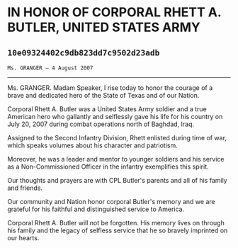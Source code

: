 # IN HONOR OF CORPORAL RHETT A. BUTLER, UNITED STATES ARMY
## `10e09324402c9db823dd7c9502d23adb`
`Ms. GRANGER — 4 August 2007`

---


Ms. GRANGER. Madam Speaker, I rise today to honor the courage of a 
brave and dedicated hero of the State of Texas and of our Nation.

Corporal Rhett A. Butler was a United States Army soldier and a true 
American hero who gallantly and selflessly gave his life for his 
country on July 20, 2007 during combat operations north of Baghdad, 
Iraq.

Assigned to the Second Infantry Division, Rhett enlisted during time 
of war, which speaks volumes about his character and patriotism.

Moreover, he was a leader and mentor to younger soldiers and his 
service as a Non-Commissioned Officer in the infantry exemplifies this 
spirit.

Our thoughts and prayers are with CPL Butler's parents and all of his 
family and friends.



Our community and Nation honor corporal Butler's memory and we are 
grateful for his faithful and distinguished service to America.

Corporal Rhett A. Butler will not be forgotten. His memory lives on 
through his family and the legacy of selfless service that he so 
bravely imprinted on our hearts.
